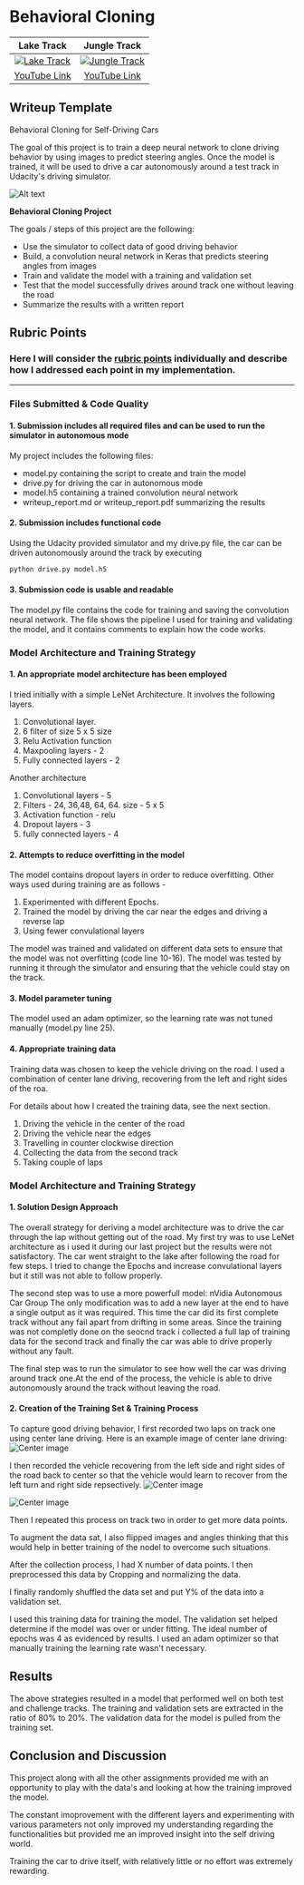 # **Behavioral Cloning** 


|Lake Track|Jungle Track|
|:--------:|:------------:|
|[![Lake Track](examples/jungle_track.png)](https://youtu.be/w7TNgkhbVkc)|[![Jungle Track](examples/jungle_track.png)](https://youtu.be/edgg_1GWkC4)|
|[YouTube Link](https://youtu.be/edgg_1GWkC4)|[YouTube Link](https://youtu.be/w7TNgkhbVkc)|


## Writeup Template
Behavioral Cloning for Self-Driving Cars

The goal of this project is to train a deep neural network to clone driving behavior by using images to predict steering angles. Once the model is trained, it will be used to drive a car autonomously around a test track in Udacity's driving simulator.

![Alt text](/examples/nVidia_model.png?raw=true "Graphic model")



**Behavioral Cloning Project**

The goals / steps of this project are the following:
* Use the simulator to collect data of good driving behavior
* Build, a convolution neural network in Keras that predicts steering angles from images
* Train and validate the model with a training and validation set
* Test that the model successfully drives around track one without leaving the road
* Summarize the results with a written report


## Rubric Points
### Here I will consider the [rubric points](https://review.udacity.com/#!/rubrics/432/view) individually and describe how I addressed each point in my implementation.  

---
### Files Submitted & Code Quality

#### 1. Submission includes all required files and can be used to run the simulator in autonomous mode

My project includes the following files:
* model.py containing the script to create and train the model
* drive.py for driving the car in autonomous mode
* model.h5 containing a trained convolution neural network 
* writeup_report.md or writeup_report.pdf summarizing the results

#### 2. Submission includes functional code
Using the Udacity provided simulator and my drive.py file, the car can be driven autonomously around the track by executing 
```sh
python drive.py model.h5
```

#### 3. Submission code is usable and readable

The model.py file contains the code for training and saving the convolution neural network. The file shows the pipeline I used for training and validating the model, and it contains comments to explain how the code works.

### Model Architecture and Training Strategy

#### 1. An appropriate model architecture has been employed

I tried initially with a simple LeNet Architecture. It involves the following layers.
1. Convolutional layer.
2. 6 filter of size 5 x 5 size 
3. Relu Activation function
4. Maxpooling layers - 2
5. Fully connected layers - 2

Another architecture
1. Convolutional layers - 5
2. Filters - 24, 36,48, 64, 64.  size - 5 x 5
3. Activation function - relu
4. Dropout layers - 3
5. fully connected layers - 4



#### 2. Attempts to reduce overfitting in the model

The model contains dropout layers in order to reduce overfitting. Other ways used during training are as follows - 
1. Experimented with different Epochs.
2. Trained the model by driving the car near the edges and driving a reverse lap
3. Using fewer convulational layers

The model was trained and validated on different data sets to ensure that the model was not overfitting (code line 10-16). The model was tested by running it through the simulator and ensuring that the vehicle could stay on the track.

#### 3. Model parameter tuning

The model used an adam optimizer, so the learning rate was not tuned manually (model.py line 25).

#### 4. Appropriate training data

Training data was chosen to keep the vehicle driving on the road. I used a combination of center lane driving, recovering from the left and right sides of the roa. 

For details about how I created the training data, see the next section. 
1. Driving the vehicle in the center of the road 
2. Driving the vehicle near the edges
3. Travelling in counter clockwise direction
4. Collecting the data from the second track
5. Taking couple of laps

### Model Architecture and Training Strategy

#### 1. Solution Design Approach

The overall strategy for deriving a model architecture was to drive the car through the lap without getting out of the road. My first try was to use LeNet architecture as i used it during our last project but the results were not satisfactory. The car went straight to the lake after following the road for few steps. I tried to change the Epochs and increase convulational layers but it still was not able to follow properly.

The second step was to use a more powerfull model: nVidia Autonomous Car Group The only modification was to add a new layer at the end to have a single output as it was required. This time the car did its first complete track without any fail apart from drifting in some areas. Since the training was not completly done on the seocnd track i collected a full lap of training data for the second track and finally the car was able to drive properly without any fault.

The final step was to run the simulator to see how well the car was driving around track one.At the end of the process, the vehicle is able to drive autonomously around the track without leaving the road.


#### 2. Creation of the Training Set & Training Process

To capture good driving behavior, I first recorded two laps on track one using center lane driving. Here is an example image of center lane driving:
![Center image](/examples/center.jpg?raw=true)

I then recorded the vehicle recovering from the left side and right sides of the road back to center so that the vehicle would learn to recover from the left turn and right side repsectively.
![Center image](/examples/left.jpg?raw=true)

![Center image](/examples/right.jpg?raw=true)

Then I repeated this process on track two in order to get more data points.

To augment the data sat, I also flipped images and angles thinking that this would help in better training of the nodel to overcome such situations. 

After the collection process, I had X number of data points. I then preprocessed this data by Cropping and normalizing the data. 


I finally randomly shuffled the data set and put Y% of the data into a validation set. 

I used this training data for training the model. The validation set helped determine if the model was over or under fitting. The ideal number of epochs was 4 as evidenced by results. I used an adam optimizer so that manually training the learning rate wasn't necessary.


## Results 

The above strategies resulted in a model that performed well on both test and challenge tracks. The training and validation sets are extracted in the ratio of 80% to 20%. The validation data for the model is pulled from the training set.

## Conclusion and Discussion

This project along with all the other assignments provided me with an opportunity to play with the data's and looking at how the training improved the model.

The constant imoprovement with the different layers and experimenting with various parameters not only improved my understanding regarding the functionalities but provided me an improved insight into the self driving world.

Training the car to drive itself, with relatively little or no effort was extremely rewarding.
